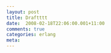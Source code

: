```yaml
---
layout: post
title: Draftttt
date:  2008-02-18T22:06:00.001+11:00
comments: true
categories: erlang
meta: 
---
```

<br />